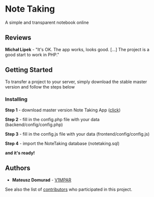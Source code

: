 # Note Taking

A simple and transparent notebook online

## Reviews

**Michał Lipek** - "It's OK. The app works, looks good. [...] The project is a good start to work in PHP."

## Getting Started

To transfer a project to your server, simply download the stable master version and follow the steps below

### Installing

**Step 1** - download master version Note Taking App ([click](https://github.com/V1MPAR/NoteTaking/archive/master.zip))

**Step 2** - fill in the config.php file with your data (backend/config/config.php)

**Step 3** - fill in the config.js file with your data (frontend/config/config.js)

**Step 4** - import the NoteTaking database (notetaking.sql)

**and it's ready!**

## Authors

* **Mateusz Domurad** - [V1MPAR](https://github.com/V1MPAR)

See also the list of [contributors](https://github.com/V1MPAR/NoteTaking/contributors) who participated in this project.
